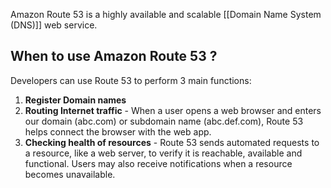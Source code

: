Amazon Route 53 is a highly available and scalable [[Domain Name System (DNS)]] web service.

## When to use Amazon Route 53 ?

Developers can use Route 53 to perform 3 main functions:

1. **Register Domain names**
2. **Routing Internet traffic** - When a user opens a web browser and enters our domain (abc.com) or subdomain name (abc.def.com), Route 53 helps connect the browser with the web app.
3. **Checking health of resources** - Route 53 sends automated requests to a resource, like a web server, to verify it is reachable, available and functional. Users may also receive notifications when a resource becomes unavailable.